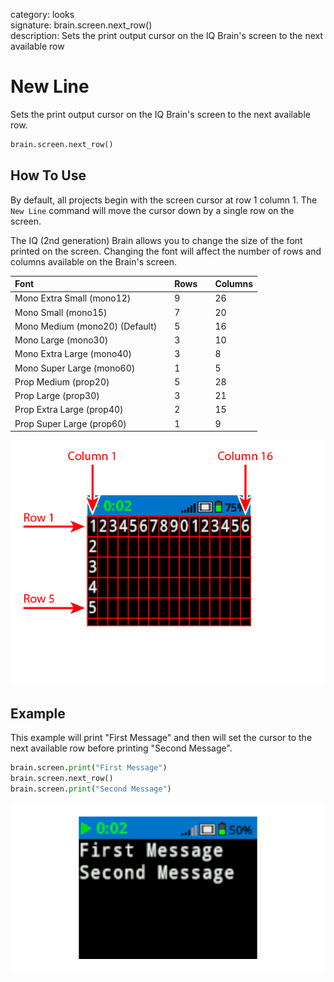 category: looks  
signature: brain.screen.next_row()  
description: Sets the print output cursor on the IQ Brain's screen to the next available row  

# New Line

Sets the print output cursor on the IQ Brain's screen to the next available row.

```python
brain.screen.next_row()
```

## How To Use

By default, all projects begin with the screen cursor at row 1 column 1. The `New Line` command will move the cursor down by a single row on the screen.

The IQ (2nd generation) Brain allows you to change the size of the font printed on the screen. Changing the font will affect the number of rows and columns available on the Brain's screen.

| Font |  | Rows |  | Columns |
| :--- | --- | :--- | --- | :--- |
| Mono Extra Small (mono12) |  | 9 |  | 26 |
| Mono Small (mono15) |  | 7 |  | 20 |
| Mono Medium (mono20) (Default) |  | 5 |  | 16 |
| Mono Large (mono30) |  | 3 |  | 10 |
| Mono Extra Large (mono40) |  | 3 |  | 8 |
| Mono Super Large (mono60) |  | 1 |  | 5 |
| Prop Medium (prop20) |  | 5 |  | 28 |
| Prop Large (prop30) |  | 3 |  | 21 |
| Prop Extra Large (prop40) |  | 2 |  | 15 |
| Prop Super Large (prop60) |  | 1 |  | 9 |

![row_column_index2](iq2_row_column_brain2.jpg) 

## Example

This example will print "First Message" and then will set the cursor to the next available row before printing "Second Message".

```python
brain.screen.print("First Message")
brain.screen.next_row()
brain.screen.print("Second Message")
```

![set_cursor_welcome2](set_cursor_welcome2.png)

<advanced>
</advanced>